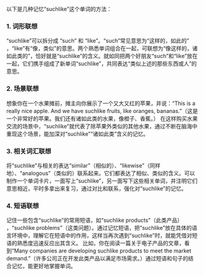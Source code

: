 以下是几种记忆“suchlike”这个单词的方法：

### 1. 词形联想
“suchlike”可以拆分成 “such” 和 “like”。“such”常见意思为“这样的，如此的” ，“like”有“像，类似”的意思。两个熟悉单词组合在一起，可联想为“像这样的，诸如此类的”，恰好就是“suchlike”的含义。就如同把两个好朋友“such”和“like”放在一起，它们携手组成了新单词“suchlike”，共同表达“类似上述的那些东西或人”的意思。 

### 2. 场景联想
想象你在一个水果摊前，摊主向你展示了一个又大又红的苹果，并说：“This is a really nice apple. And we have suchlike fruits, like oranges, bananas.”（这是一个非常好的苹果。我们还有诸如此类的水果，像橙子、香蕉。） 在这样购买水果交流的场景中，“suchlike”就代表了除苹果外类似的其他水果，通过不断在脑海中重现这个场景，能加深对“suchlike”“诸如此类”含义的记忆。

### 3. 相关词汇联想
将“suchlike”与相关的表达“similar”（相似的）、“likewise”（同样地）、“analogous”（类似的）联系起来。它们都表达了相似、类似的含义。可以制作一个单词卡片，一面写上“suchlike”，另一面写下这些相关单词，并注明它们意思相近，平时多拿出来复习，通过对比和联系，强化对“suchlike”的记忆。 

### 4. 短语联想
记住一些包含“suchlike”的常用短语，如“suchlike products”（此类产品） ，“suchlike problems”（这类问题）。通过记忆短语，把“suchlike”放在具体的语言环境中，理解它在短语中的作用，这样当再次遇到“suchlike”时，就能凭借对短语的熟悉度迅速反应出其含义。 比如，你在阅读一篇关于电子产品的文章，看到“Many companies are developing suchlike products to meet the market demand.”（许多公司正在开发此类产品以满足市场需求。）通过短语和句子的结合记忆，能更好地掌握单词。 